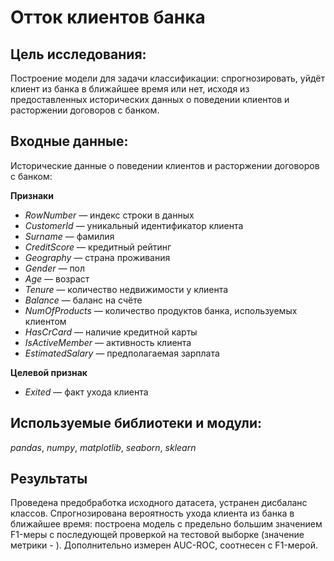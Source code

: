 # Отток клиентов банка

## Цель исследования:

Построение модели для задачи классификации: спрогнозировать, уйдёт клиент из банка в ближайшее время или нет, исходя из предоставленных исторических данных о поведении клиентов и расторжении договоров с банком.

## Входные данные:
Исторические данные о поведении клиентов и расторжении договоров с банком:  

**Признаки**
- *RowNumber* — индекс строки в данных
- *CustomerId* — уникальный идентификатор клиента
- *Surname* — фамилия
- *CreditScore* — кредитный рейтинг
- *Geography* — страна проживания
- *Gender* — пол
- *Age* — возраст
- *Tenure* — количество недвижимости у клиента
- *Balance* — баланс на счёте
- *NumOfProducts* — количество продуктов банка, используемых клиентом
- *HasCrCard* — наличие кредитной карты
- *IsActiveMember* — активность клиента
- *EstimatedSalary* — предполагаемая зарплата  


**Целевой признак**
- *Exited* — факт ухода клиента

## Используемые библиотеки и модули:
*pandas*, *numpy*, *matplotlib*, *seaborn*, *sklearn*

## Результаты
Проведена предобработка исходного датасета, устранен дисбаланс классов. Спрогнозирована вероятность ухода клиента из банка в ближайшее время: построена модель с предельно большим значением F1-меры с последующей проверкой на тестовой выборке (значение метрики - ). Дополнительно измерен AUC-ROC, соотнесен с F1-мерой. 
